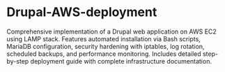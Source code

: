 # Drupal-AWS-deployment
Comprehensive implementation of a Drupal web application on AWS EC2 using LAMP stack. Features automated installation via Bash scripts, MariaDB configuration, security hardening with iptables, log rotation, scheduled backups, and performance monitoring. Includes detailed step-by-step deployment guide with complete infrastructure documentation.
